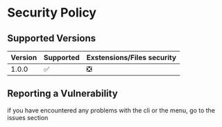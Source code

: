# Security Policy

## Supported Versions

| Version | Supported          | Exstensions/Files security |
| ------- | ------------------ |----------------------------|
| 1.0.0   | :white_check_mark: | ❎                         |


## Reporting a Vulnerability

if you have encountered any problems with the cli or the menu, go to the issues section 
